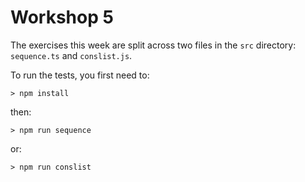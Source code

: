 # Workshop 5

The exercises this week are split across two files in the `src` directory: `sequence.ts` and `conslist.js`.

To run the tests, you first need to:

```shell
> npm install
```

then:

```shell
> npm run sequence
```

or:

```shell
> npm run conslist
```

